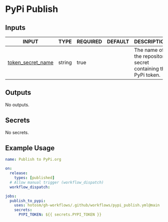 # PyPi Publish

## Inputs

<!-- AUTO-DOC-INPUT:START - Do not remove or modify this section -->

| INPUT                                                                               | TYPE   | REQUIRED | DEFAULT | DESCRIPTION                                                      |
| ----------------------------------------------------------------------------------- | ------ | -------- | ------- | ---------------------------------------------------------------- |
| <a name="input_token_secret_name"></a>[token_secret_name](#input_token_secret_name) | string | true     |         | The name of the repository <br>secret containing the PyPi token. |

<!-- AUTO-DOC-INPUT:END -->

## Outputs

<!-- AUTO-DOC-OUTPUT:START - Do not remove or modify this section -->

No outputs.

<!-- AUTO-DOC-OUTPUT:END -->

## Secrets

<!-- AUTO-DOC-SECRETS:START - Do not remove or modify this section -->

No secrets.

<!-- AUTO-DOC-SECRETS:END -->

## Example Usage

```yaml
name: Publish to PyPi.org

on:
  release:
    types: [published]
  # Allow manual trigger (workflow_dispatch)
  workflow_dispatch:

jobs:
  publish_to_pypi:
    uses: hotosm/gh-workflows/.github/workflows/pypi_publish.yml@main
    secrets:
      PYPI_TOKEN: ${{ secrets.PYPI_TOKEN }}
```
